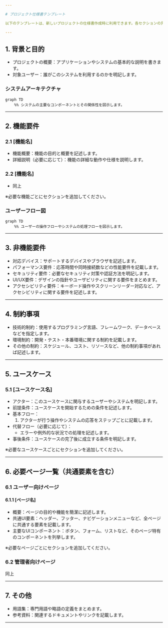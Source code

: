 ```yaml
---

# プロジェクト仕様書テンプレート

以下のテンプレートは、新しいプロジェクトの仕様書作成時に利用できます。各セクションの見出しと項目のみを記載しており、記入すべき内容が明確になるようにしています。

---
```


## 1. 背景と目的

- プロジェクトの概要：アプリケーションやシステムの基本的な説明を書きます。
- 対象ユーザー：誰がこのシステムを利用するのかを明記します。

### システムアーキテクチャ

```mermaid
graph TD
    %% システムの主要なコンポーネントとその関係性を図示します。
```

---

## 2. 機能要件

### 2.1 [機能名]

- 機能概要：機能の目的と概要を記述します。
- 詳細説明（必要に応じて）：機能の詳細な動作や仕様を説明します。

### 2.2 [機能名]

- 同上

※必要な機能ごとにセクションを追加してください。

### ユーザーフロー図

```mermaid
graph TD
    %% ユーザーの操作フローやシステムの処理フローを図示します。
```

---

## 3. 非機能要件

- 対応デバイス：サポートするデバイスやブラウザを記述します。
- パフォーマンス要件：応答時間や同時接続数などの性能要件を記載します。
- セキュリティ要件：必要なセキュリティ対策や認証方法を明記します。
- UI/UX要件：デザインの指針やユーザビリティに関する要件をまとめます。
- アクセシビリティ要件：キーボード操作やスクリーンリーダー対応など、アクセシビリティに関する要件を記述します。

---

## 4. 制約事項

- 技術的制約：使用するプログラミング言語、フレームワーク、データベースなどを指定します。
- 環境制約：開発・テスト・本番環境に関する制約を記載します。
- その他の制約：スケジュール、コスト、リソースなど、他の制約事項があれば記述します。

---

## 5. ユースケース

### 5.1 [ユースケース名]

- アクター：このユースケースに関与するユーザーやシステムを明記します。
- 前提条件：ユースケースを開始するための条件を記述します。
- 基本フロー：
  1. アクターが行う操作やシステムの応答をステップごとに記載します。
- 代替フロー（必要に応じて）：
  - エラーや例外的な状況での処理を記述します。
- 事後条件：ユースケースの完了後に成立する条件を明記します。

※必要なユースケースごとにセクションを追加してください。

---

## 6. 必要ページ一覧（共通要素を含む）

### 6.1 ユーザー向けページ

#### 6.1.1 [ページ名]

- 概要：ページの目的や機能を簡潔に記述します。
- 共通UI要素：ヘッダー、フッター、ナビゲーションメニューなど、全ページに共通する要素を記載します。
- 主要なUIコンポーネント：ボタン、フォーム、リストなど、そのページ特有のコンポーネントを列挙します。

※必要なページごとにセクションを追加してください。

### 6.2 管理者向けページ

同上

---

## 7. その他

- 用語集：専門用語や略語の定義をまとめます。
- 参考資料：関連するドキュメントやリンクを記載します。

---
